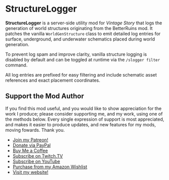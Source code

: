 # StructureLogger

**StructureLogger** is a server-side utility mod for *Vintage Story* that logs the generation of world structures originating from the BetterRuins mod. It patches the vanilla `WorldGenStructure` class to emit detailed log entries for surface, underground, and underwater schematics placed during world generation.

To prevent log spam and improve clarity, vanilla structure logging is disabled by default and can be toggled at runtime via the `/slogger filter` command.

All log entries are prefixed for easy filtering and include schematic asset references and exact placement coordinates.

## Support the Mod Author

If you find this mod useful, and you would like to show appreciation for the work I produce; please consider supporting me, and my work, using one of the methods below. Every single expression of support is most appreciated, and makes it easier to produce updates, and new features for my mods, moving fowards. Thank you.

 - [Join my Patreon!](https://www.patreon.com/ApacheTechSolutions?fan_landing=true)
 - [Donate via PayPal](http://bitly.com/APGDonate)
 - [Buy Me a Coffee](https://www.buymeacoffee.com/Apache)
 - [Subscribe on Twitch.TV](https://twitch.tv/ApacheGamingUK)
 - [Subscribe on YouTube](https://youtube.com/c/ApacheGamingUK)
 - [Purchase from my Amazon Wishlist](http://amzn.eu/7qvKTFu)
 - [Visit my website!](https://apachegaming.net)
